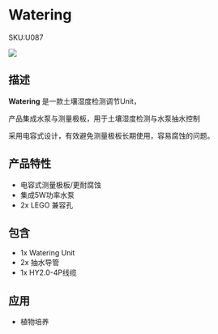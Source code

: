 # Watering

<el-tag effect="plain">SKU:U087</el-tag>

<div class="product_pic"><img src="assets/img/product_pics/unit/v_meter/vmeter.webp"></div>

## 描述

**Watering** 是一款土壤湿度检测调节Unit，

产品集成水泵与测量极板，用于土壤湿度检测与水泵抽水控制

采用电容式设计，有效避免测量极板长期使用，容易腐蚀的问题。

## 产品特性

- 电容式测量极板/更耐腐蚀
- 集成5W功率水泵
- 2x LEGO 兼容孔

## 包含

- 1x Watering Unit
- 2x 抽水导管
- 1x HY2.0-4P线缆

## 应用

- 植物培养